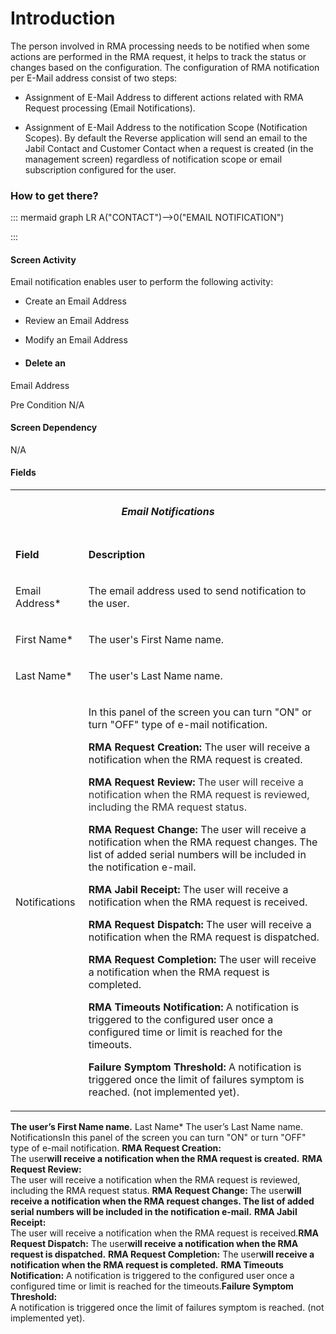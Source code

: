 # Introduction

The person involved in RMA processing needs to be notified when some actions are performed in the RMA request, it helps to track the status or changes based on the configuration.
The configuration of RMA notification per E-Mail address consist of two steps:

- Assignment of E-Mail Address to different actions related with RMA Request processing (Email Notifications).

- Assignment of E-Mail Address to
the notification Scope (Notification Scopes). By default the Reverse application will send an email to the Jabil Contact and Customer Contact when a request is created (in the management screen) regardless of notification scope or email subscription configured for the user.


### How to get there?



::: mermaid
graph LR
A("CONTACT")-->0("EMAIL NOTIFICATION")

:::


#### Screen Activity


Email notification enables user to perform the following activity:

- Create an Email Address

- Review an
Email Address
- Modify an
Email Address
- #### Delete an

Email Address

Pre Condition
N/A


#### Screen Dependency


N/A


#### Fields



<table class="confluenceTable"><tbody><tr><td style="text-align: center;" colspan="2" class="confluenceTd"><h5 id="EmailNotifications-EmailNotifications"><strong>Email Notifications</strong></h5></td></tr><tr><td class="highlight confluenceTd"><p><strong>Field</strong></p></td><td class="highlight confluenceTd"><p><strong>Description</strong></p></td></tr><tr><td class="confluenceTd"><p>Email Address*</p></td><td class="confluenceTd"><p><span>The email address used to send notification to the user.</span></p></td></tr><tr><td class="confluenceTd"><p>First Name*</p></td><td class="confluenceTd"><p><span>The user's First Name name.</span></p></td></tr><tr><td class="confluenceTd"><p>Last Name*</p></td><td class="confluenceTd"><p><span>The user's Last Name name.</span></p></td></tr><tr><td colspan="1" class="confluenceTd">Notifications</td><td colspan="1" class="confluenceTd"><p>In this panel of the screen you can turn "ON" or turn "OFF" type of e-mail notification.</p><p><strong>RMA Request Creation: </strong>The user<strong> </strong>will receive a notification when the RMA request is created.</p><p><strong>RMA Request Review: </strong><span style="color: rgb(51,51,51);">The user will receive a notification when the RMA request is reviewed, including the RMA request status. </span></p><p><span><span><strong>RMA Request Change:</strong> <span>The user</span><strong> </strong><span>will receive a notification when the RMA request changes. The list of added serial numbers will be included in the notification e-mail.</span></span></span></p><p><strong>RMA Jabil Receipt: </strong>The user will receive a notification when the RMA request is received.</p><p><span><span><span><strong>RMA Request Dispatch:</strong> <span>The user</span><strong> </strong><span>will receive a notification when the RMA request is dispatched. </span></span></span></span></p><p><span><span><span><strong>RMA Request Completion:</strong> <span>The user</span><strong> </strong><span>will receive a notification when the RMA request is completed. </span></span></span></span></p><p><span><span><span><strong>RMA Timeouts Notification:</strong> A notification is triggered to the configured user once a configured time or limit is reached for the timeouts.</span></span></span></p><p><strong>Failure Symptom Threshold: </strong><span>A notification is triggered once the limit of failures symptom is reached. (not implemented yet).</span></p></td></tr></tbody></table>

**The user’s First Name name.** 
Last Name\*
The user’s Last Name name.
NotificationsIn this panel of the screen you can turn "ON" or turn "OFF" type of e-mail notification.
**RMA Request Creation:**  
The user**will receive a notification when the RMA request is created.** **RMA Request Review:**  
The user will receive a notification when the RMA request is reviewed, including the RMA request status. 
**RMA Request Change:** 
The user**will receive a notification when the RMA request changes. The list of added serial numbers will be included in the notification e-mail.** **RMA Jabil Receipt:**  
The user will receive a notification when the RMA request is received.**RMA Request Dispatch:** 
The user**will receive a notification when the RMA request is dispatched.**  **RMA Request Completion:** 
The user**will receive a notification when the RMA request is completed.**  **RMA Timeouts Notification:** 
A notification is triggered to the configured user once a configured time or limit is reached for the timeouts.**Failure Symptom Threshold:**  
A notification is triggered once the limit of failures symptom is reached. (not implemented yet).

